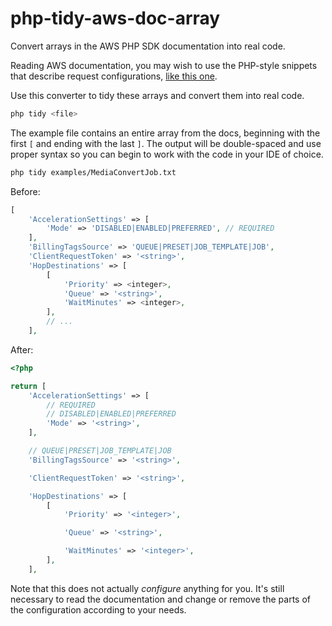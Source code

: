 # php-tidy-aws-doc-array

Convert arrays in the AWS PHP SDK documentation into real code.

Reading AWS documentation, you may wish to use the PHP-style snippets that describe request configurations, [like this one](https://docs.aws.amazon.com/aws-sdk-php/v3/api/api-mediaconvert-2017-08-29.html#createjob).

Use this converter to tidy these arrays and convert them into real code. 

```bash
php tidy <file>
```

The example file contains an entire array from the docs, beginning with the first `[` and ending with the last `]`. The output will be double-spaced and use proper syntax so you can begin to work with the code in your IDE of choice.

```bash
php tidy examples/MediaConvertJob.txt
```

Before:

```php
[
    'AccelerationSettings' => [
        'Mode' => 'DISABLED|ENABLED|PREFERRED', // REQUIRED
    ],
    'BillingTagsSource' => 'QUEUE|PRESET|JOB_TEMPLATE|JOB',
    'ClientRequestToken' => '<string>',
    'HopDestinations' => [
        [
            'Priority' => <integer>,
            'Queue' => '<string>',
            'WaitMinutes' => <integer>,
        ],
        // ...
    ],
```

After:

```php
<?php

return [
    'AccelerationSettings' => [
        // REQUIRED
        // DISABLED|ENABLED|PREFERRED
        'Mode' => '<string>', 
    ],

    // QUEUE|PRESET|JOB_TEMPLATE|JOB
    'BillingTagsSource' => '<string>',

    'ClientRequestToken' => '<string>',

    'HopDestinations' => [
        [
            'Priority' => '<integer>',

            'Queue' => '<string>',

            'WaitMinutes' => '<integer>',
        ],
    ],
```

Note that this does not actually _configure_ anything for you. It's still necessary to read the documentation and change or remove the parts of the configuration according to your needs.